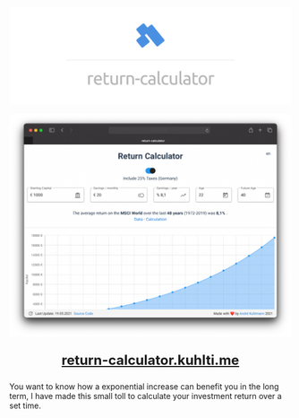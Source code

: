<p align="center">
    <img src="./assets/banner.png" alt="Banner">
</p>

<p align="center">
    <img src="./assets/screenshot.png" alt="Screenshot">
</p>

<p align="center" style="font-size: 24px">
    <b>
        <a href="https://return-calculator.kuhlti.me">
            return-calculator.kuhlti.me
        </a>
    </b>
</p>

You want to know how a exponential increase can benefit you in the long term, I have made this small toll to calculate your investment return over a set time. 